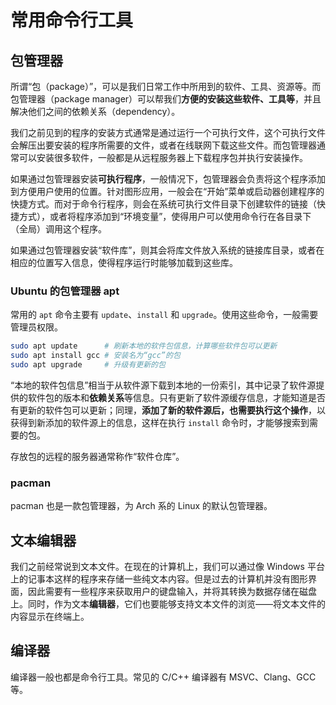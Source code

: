 # 常用命令行工具

## 包管理器

所谓“包（package）”，可以是我们日常工作中所用到的软件、工具、资源等。而包管理器（package manager）可以帮我们**方便的安装这些软件、工具等**，并且解决他们之间的依赖关系（dependency）。

我们之前见到的程序的安装方式通常是通过运行一个可执行文件，这个可执行文件会解压出要安装的程序所需要的文件，或者在线联网下载这些文件。而包管理器通常可以安装很多软件，一般都是从远程服务器上下载程序包并执行安装操作。

如果通过包管理器安装**可执行程序**，一般情况下，包管理器会负责将这个程序添加到方便用户使用的位置。针对图形应用，一般会在“开始”菜单或启动器创建程序的快捷方式。而对于命令行程序，则会在系统可执行文件目录下创建软件的链接（快捷方式），或者将程序添加到“环境变量”，使得用户可以使用命令行在各目录下（全局）调用这个程序。

如果通过包管理器安装“软件库”，则其会将库文件放入系统的链接库目录，或者在相应的位置写入信息，使得程序运行时能够加载到这些库。

### Ubuntu 的包管理器 apt

常用的 `apt` 命令主要有 `update`、`install` 和 `upgrade`。使用这些命令，一般需要管理员权限。

```bash
sudo apt update      # 刷新本地的软件包信息，计算哪些软件包可以更新
sudo apt install gcc # 安装名为“gcc”的包
sudo apt upgrade     # 升级有更新的包
```

“本地的软件包信息”相当于从软件源下载到本地的一份索引，其中记录了软件源提供的软件包的版本和**依赖关系**等信息。只有更新了软件源缓存信息，才能知道是否有更新的软件包可以更新；同理，**添加了新的软件源后，也需要执行这个操作**，以获得到新添加的软件源上的信息，这样在执行 `install` 命令时，才能够搜索到需要的包。

存放包的远程的服务器通常称作“软件仓库”。

### pacman

pacman 也是一款包管理器，为 Arch 系的 Linux 的默认包管理器。

## 文本编辑器

我们之前经常说到文本文件。在现在的计算机上，我们可以通过像 Windows 平台上的记事本这样的程序来存储一些纯文本内容。但是过去的计算机并没有图形界面，因此需要有一些程序来获取用户的键盘输入，并将其转换为数据存储在磁盘上。同时，作为文本**编辑器**，它们也要能够支持文本文件的浏览——将文本文件的内容显示在终端上。

## 编译器

编译器一般也都是命令行工具。常见的 C/C++ 编译器有 MSVC、Clang、GCC 等。
